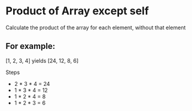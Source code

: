 # Product of Array except self
Calculate the product of the array for each element, without that element

## For example:
[1, 2, 3, 4] yields [24, 12, 8, 6]

Steps
- 2 * 3 * 4 = 24
- 1 * 3 * 4 = 12
- 1 * 2 * 4 = 8
- 1 * 2 * 3 = 6
